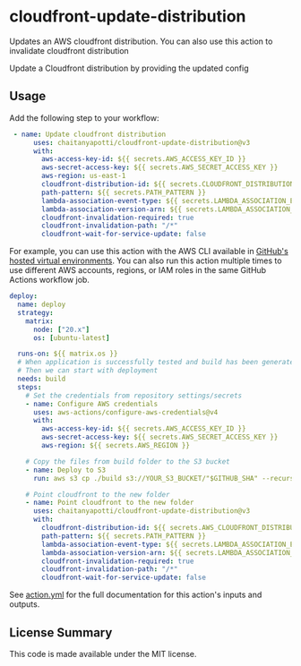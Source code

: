 # cloudfront-update-distribution

Updates an AWS cloudfront distribution. You can also use this action to invalidate cloudfront distribution

Update a Cloudfront distribution by providing the updated config

## Usage

Add the following step to your workflow:

```yml
 - name: Update cloudfront distribution
      uses: chaitanyapotti/cloudfront-update-distribution@v3
      with:
        aws-access-key-id: ${{ secrets.AWS_ACCESS_KEY_ID }}
        aws-secret-access-key: ${{ secrets.AWS_SECRET_ACCESS_KEY }}
        aws-region: us-east-1
        cloudfront-distribution-id: ${{ secrets.CLOUDFRONT_DISTRIBUTION_ID }}
        path-pattern: ${{ secrets.PATH_PATTERN }}
        lambda-association-event-type: ${{ secrets.LAMBDA_ASSOCIATION_EVENT_TYPE }}
        lambda-association-version-arn: ${{ secrets.LAMBDA_ASSOCIATION_VERSION_ARN }}
        cloudfront-invalidation-required: true
        cloudfront-invalidation-path: "/*"
        cloudfront-wait-for-service-update: false
```

For example, you can use this action with the AWS CLI available in [GitHub's hosted virtual environments](https://help.github.com/en/actions/reference/software-installed-on-github-hosted-runners).
You can also run this action multiple times to use different AWS accounts, regions, or IAM roles in the same GitHub Actions workflow job.

```yml
deploy:
  name: deploy
  strategy:
    matrix:
      node: ["20.x"]
      os: [ubuntu-latest]

  runs-on: ${{ matrix.os }}
  # When application is successfully tested and build has been generated
  # Then we can start with deployment
  needs: build
  steps:
    # Set the credentials from repository settings/secrets
    - name: Configure AWS credentials
      uses: aws-actions/configure-aws-credentials@v4
      with:
        aws-access-key-id: ${{ secrets.AWS_ACCESS_KEY_ID }}
        aws-secret-access-key: ${{ secrets.AWS_SECRET_ACCESS_KEY }}
        aws-region: ${{ secrets.AWS_REGION }}

    # Copy the files from build folder to the S3 bucket
    - name: Deploy to S3
      run: aws s3 cp ./build s3://YOUR_S3_BUCKET/"$GITHUB_SHA" --recursive

    # Point cloudfront to the new folder
    - name: Point cloudfront to the new folder
      uses: chaitanyapotti/cloudfront-update-distribution@v3
      with:
        cloudfront-distribution-id: ${{ secrets.AWS_CLOUDFRONT_DISTRIBUTION_ID }}
        path-pattern: ${{ secrets.PATH_PATTERN }}
        lambda-association-event-type: ${{ secrets.LAMBDA_ASSOCIATION_EVENT_TYPE }}
        lambda-association-version-arn: ${{ secrets.LAMBDA_ASSOCIATION_VERSION_ARN }}
        cloudfront-invalidation-required: true
        cloudfront-invalidation-path: "/*"
        cloudfront-wait-for-service-update: false
```

See [action.yml](action.yml) for the full documentation for this action's inputs and outputs.

## License Summary

This code is made available under the MIT license.
